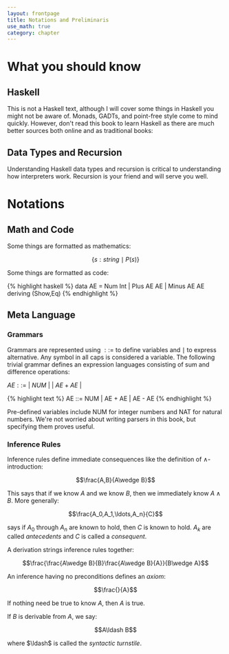 ```yaml
---
layout: frontpage
title: Notations and Preliminaris
use_math: true
category: chapter
---
```

# What you should know

## Haskell

This is not a Haskell text, although I will cover some things in Haskell you might not be aware of.  Monads, GADTs, and point-free style come to mind quickly.  However, don't read this book to learn Haskell as there are much better sources both online and as traditional books:

## Data Types and Recursion

Understanding Haskell data types and recursion is critical to understanding how interpreters work.  Recursion is your friend and will serve you well.

# Notations

## Math and Code

Some things are formatted as mathematics:

$$\{s:string\mid P(s)\}$$

Some things are formatted as code:

{% highlight haskell %}
data AE = Num Int
        | Plus AE AE
        | Minus AE AE
          deriving (Show,Eq)
{% endhighlight %}

## Meta Language

### Grammars

Grammars are represented using $::=$ to define variables and $\mid$ to express alternative.  Any symbol in all caps is considered a variable.  The following trivial grammar defines an expression languages consisting of sum and difference operations:

$AE ::=$ | $NUM$ |
| $AE + AE$ |

{% highlight text %}
AE ::= NUM | AE + AE | AE - AE
{% endhighlight %}

Pre-defined variables include NUM for integer numbers and NAT for natural numbers.  We're not worried about writing parsers in this book, but specifying them proves useful.

### Inference Rules

Inference rules define immediate consequences like the definition of $\wedge$-introduction:

$$\frac{A,B}{A\wedge B}$$

This says that if we know $A$ and we know $B$, then we immediately know $A\wedge B$.  More generally:

$$\frac{A_0,A_1,\ldots,A_n}{C}$$

says if $A_0$ through $A_n$ are known to hold, then $C$ is known to hold.  $A_k$ are called _antecedents_ and $C$ is called a _consequent_.

A derivation strings inference rules together:

$$\frac{\frac{A\wedge B}{B}\frac{A\wedge B}{A}}{B\wedge A}$$

An inference having no preconditions defines an _axiom_:

$$\frac{}{A}$$

If nothing need be true to know $A$, then $A$ is true.

If $B$ is derivable from $A$, we say:

$$A\ldash B$$

where $\ldash$ is called the _syntactic turnstile_.
